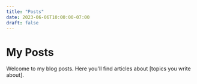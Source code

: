 ```yaml
---
title: "Posts"
date: 2023-06-06T10:00:00-07:00
draft: false
---
```


# My Posts

Welcome to my blog posts. Here you'll find articles about [topics you write about].
